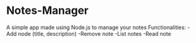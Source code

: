 # Notes-Manager
A simple app made using Node.js to manage your notes
Functionalities:
-Add node (title, description)
-Remove note
-List notes
-Read note
